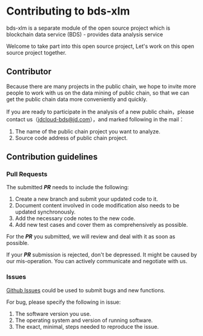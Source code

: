 # Contributing to bds-xlm
bds-xlm is a separate module of the open source project which is blockchain data service (BDS) - provides data analysis service

Welcome to take part into  this open source project, Let's work on this open source project together.

## Contributor
Because there are many projects in the public chain, we hope to invite more people to work with us on the data mining of public chain, so that we can get the public chain data more conveniently and quickly.

If you are ready to participate in the analysis of a new public chain，please contact us（jdcloud-bds@jd.com），and marked following in the mail：

1. The name of the public chain project you want to analyze.
2. Source code address of public chain project.

## Contribution guidelines
### Pull Requests
The submitted ***PR*** needs to include the following:

1. Create a new branch and submit your updated code  to it.
2. Document content involved in code modification also needs to be updated synchronously.
3. Add the necessary code notes to the new code.
4. Add new test cases and cover them as comprehensively as possible.

For the ***PR*** you submitted, we will review and deal with it as soon as possible.

If your ***PR*** submission is rejected, don't be depressed. It might be caused by our mis-operation. You can actively communicate and negotiate with us.

### Issues
[Github Issues](https://github.com/jdcloud-bds/bds-xlm/issues) could be used to submit bugs and new functions.

For bug, please specify the following in issue:

1. The software version you use.
2. The operating system and version of running software.
3. The exact, minimal, steps needed to reproduce the issue.

